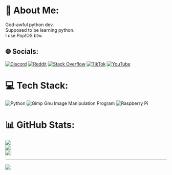 # 💫 About Me:
God-awful python dev.<br>Supposed to be learning python.<br>I use Pop!OS btw.


## 🌐 Socials:
[![Discord](https://img.shields.io/badge/Discord-%237289DA.svg?logo=discord&logoColor=white)](https://discord.gg/Conkerer#0001) [![Reddit](https://img.shields.io/badge/Reddit-%23FF4500.svg?logo=Reddit&logoColor=white)](https://reddit.com/user/C0nkerer) [![Stack Overflow](https://img.shields.io/badge/-Stackoverflow-FE7A16?logo=stack-overflow&logoColor=white)](https://stackoverflow.com/users/20190338) [![TikTok](https://img.shields.io/badge/TikTok-%23000000.svg?logo=TikTok&logoColor=white)](https://tiktok.com/@conkerer0) [![YouTube](https://img.shields.io/badge/YouTube-%23FF0000.svg?logo=YouTube&logoColor=white)](https://youtube.com/@conkerer) 

# 💻 Tech Stack:
![Python](https://img.shields.io/badge/python-3670A0?style=flat&logo=python&logoColor=ffdd54) ![Gimp Gnu Image Manipulation Program](https://img.shields.io/badge/Gimp-657D8B?style=flat&logo=gimp&logoColor=FFFFFF) ![Raspberry Pi](https://img.shields.io/badge/-RaspberryPi-C51A4A?style=flat&logo=Raspberry-Pi)
# 📊 GitHub Stats:
![](https://github-readme-stats.vercel.app/api?username=Conkerer0&theme=dark&hide_border=false&include_all_commits=false&count_private=false)<br/>
![](https://github-readme-streak-stats.herokuapp.com/?user=Conkerer0&theme=dark&hide_border=false)<br/>
![](https://github-readme-stats.vercel.app/api/top-langs/?username=Conkerer0&theme=dark&hide_border=false&include_all_commits=false&count_private=false&layout=compact)

---
[![](https://visitcount.itsvg.in/api?id=Conkerer0&icon=0&color=1)](https://visitcount.itsvg.in)

<!-- Proudly created with GPRM ( https://gprm.itsvg.in ) -->

